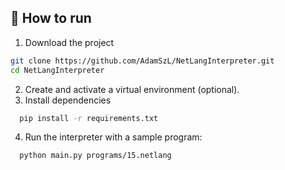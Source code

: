 ## 🚀 How to run

1. Download the project
 ```bash
 git clone https://github.com/AdamSzL/NetLangInterpreter.git
 cd NetLangInterpreter
 ```
2. Create and activate a virtual environment (optional).
3. Install dependencies
```bash
  pip install -r requirements.txt
```
4. Run the interpreter with a sample program:
```bash
  python main.py programs/15.netlang
```
